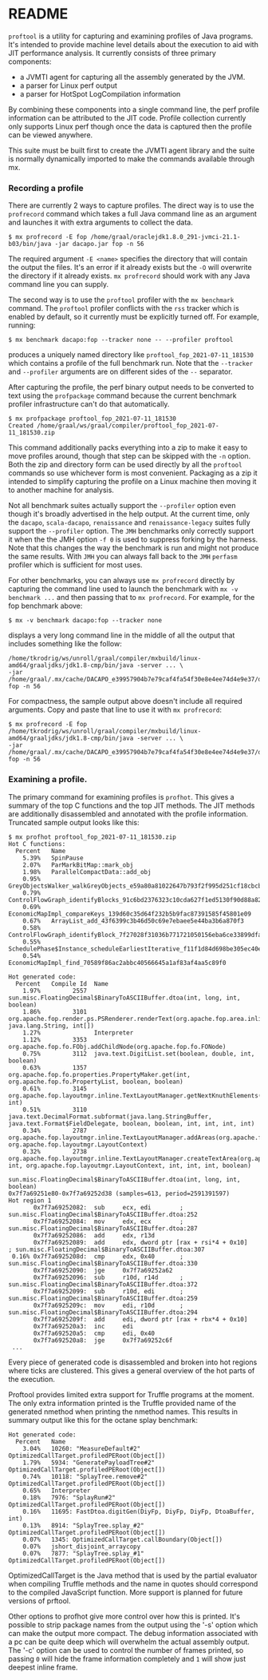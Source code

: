 # README #

`proftool` is a utility for capturing and examining profiles of Java
programs.  It's intended to provide machine level details about the execution to
aid with JIT performance analysis.  It currently consists of three primary components:

* a JVMTI agent for capturing all the assembly generated by the JVM.
* a parser for Linux perf output
* a parser for HotSpot LogCompilation information

By combining these components into a single command line, the perf
profile information can be attributed to the JIT code.  Profile collection currently only supports Linux perf though
once the data is captured then the profile can be viewed anywhere.  

This suite must be built first to create the JVMTI agent library and the suite is normally dynamically
imported to make the commands available through mx.

### Recording a profile

There are currently 2 ways to capture profiles.  The direct way is to use the `profrecord` command
which takes a full Java command line as an argument and launches it with extra arguments
to collect the data.

```
$ mx profrecord -E fop /home/graal/oraclejdk1.8.0_291-jvmci-21.1-b03/bin/java -jar dacapo.jar fop -n 56
```

The required argument `-E <name>` specifies the directory that will contain the output the files.  It's an error if it
already exists but the `-O` will overwrite the directory if it already exists.
`mx profrecord` should work with any Java command line you can supply.

The second way is to use the `proftool` profiler with the `mx benchmark` command.  The `proftool` profiler
conflicts with the `rss` tracker which is enabled by default, so it currently must be explicitly turned off.  For example, running:

```
$ mx benchmark dacapo:fop --tracker none -- --profiler proftool
```

produces a uniquely named directory like `proftool_fop_2021-07-11_181530` which contains a profile of the full
benchmark run.  Note that the `--tracker` and `--profiler` arguments are on different sides of the `--` separator.

After capturing the profile, the perf binary output needs to be converted to text
using the `profpackage` command because the current benchmark profiler infrastructure can't do that automatically.

```
$ mx profpackage proftool_fop_2021-07-11_181530
Created /home/graal/ws/graal/compiler/proftool_fop_2021-07-11_181530.zip
```

This command additionally packs everything into a zip to make it easy to move profiles around,
though that step can be skipped with the `-n` option.  Both the zip and directory form can be used directly
by all the `proftool` commands so use whichever form is most convenient.  Packaging as a zip it intended to
simplify capturing the profile on a Linux machine then moving it to another machine for analysis.

Not all benchmark suites actually support the `--profiler` option even though it's broadly advertised in the
help output.  At the current time, only the `dacapo`, `scala-dacapo`, `renaissance` and `renaissance-legacy`
suites fully support the `--profiler` option.  The `JMH` benchmarks only correctly support it when the
the JMH option `-f 0` is used to suppress forking by the harness.  Note that this changes the way the benchmark
is run and might not produce the same results.  With `JMH` you can always fall back to the `JMH` `perfasm`
profiler which is sufficient for most uses.

For other benchmarks, you can always use `mx profrecord` directly by capturing the command
line used to launch the benchmark with `mx -v benchmark ...` and then passing that to `mx profrecord`.  For example,
for the fop benchmark above:

```
$ mx -v benchmark dacapo:fop --tracker none 
```
displays a very long command line in the middle of all the output that includes something like the follow:

```
/home/tkrodrig/ws/unroll/graal/compiler/mxbuild/linux-amd64/graaljdks/jdk1.8-cmp/bin/java -server ... \
-jar /home/graal/.mx/cache/DACAPO_e39957904b7e79caf4fa54f30e8e4ee74d4e9e37/dacapo.jar fop -n 56
```

For compactness, the sample output above doesn't include all required arguments.
Copy and paste that line to use it with `mx profrecord`:

```
$ mx profrecord -E fop /home/tkrodrig/ws/unroll/graal/compiler/mxbuild/linux-amd64/graaljdks/jdk1.8-cmp/bin/java -server ... \
-jar /home/graal/.mx/cache/DACAPO_e39957904b7e79caf4fa54f30e8e4ee74d4e9e37/dacapo.jar fop -n 56
```

### Examining a profile.

The primary command for examining profiles is `profhot`.  This gives a summary
of the top C functions and the top JIT methods.  The JIT methods are additionally disassembled and
annotated with the profile information.  Truncated sample output looks like this:

```
$ mx profhot proftool_fop_2021-07-11_181530.zip
Hot C functions:
  Percent   Name
    5.39%   SpinPause
    2.07%   ParMarkBitMap::mark_obj
    1.98%   ParallelCompactData::add_obj
    0.95%   GreyObjectsWalker_walkGreyObjects_e59a80a81022647b793f2f995d251cf18cbcbab4
    0.79%   ControlFlowGraph_identifyBlocks_91c6bd2376323c10cda627f1ed5130f90d88a82f
    0.69%   EconomicMapImpl_compareKeys_139d60c35d64f232b5b9fac87391585f45801e09
    0.67%   ArrayList_add_43f6399c3b46d50c69e7ebaee5e44ba3b6a870f3
    0.58%   ControlFlowGraph_identifyBlock_7f27028f31036b771721050156eba6ce33899dfa
    0.55%   SchedulePhase$Instance_scheduleEarliestIterative_f11f1d84d698be305ec40ea50fa995f7185d393f
    0.54%   EconomicMapImpl_find_70589f86ac2abbc40566645a1af83af4aa5c89f0

Hot generated code:
  Percent   Compile Id  Name
    1.97%         2557  sun.misc.FloatingDecimal$BinaryToASCIIBuffer.dtoa(int, long, int, boolean)
    1.86%         3101  org.apache.fop.render.ps.PSRenderer.renderText(org.apache.fop.area.inline.AbstractTextArea, java.lang.String, int[])
    1.27%               Interpreter
    1.12%         3353  org.apache.fop.fo.FObj.addChildNode(org.apache.fop.fo.FONode)
    0.75%         3112  java.text.DigitList.set(boolean, double, int, boolean)
    0.63%         1357  org.apache.fop.fo.properties.PropertyMaker.get(int, org.apache.fop.fo.PropertyList, boolean, boolean)
    0.61%         3145  org.apache.fop.layoutmgr.inline.TextLayoutManager.getNextKnuthElements(org.apache.fop.layoutmgr.LayoutContext, int)
    0.51%         3110  java.text.DecimalFormat.subformat(java.lang.StringBuffer, java.text.Format$FieldDelegate, boolean, boolean, int, int, int, int)
    0.34%         2787  org.apache.fop.layoutmgr.inline.TextLayoutManager.addAreas(org.apache.fop.layoutmgr.PositionIterator, org.apache.fop.layoutmgr.LayoutContext)
    0.32%         2738  org.apache.fop.layoutmgr.inline.TextLayoutManager.createTextArea(org.apache.fop.traits.MinOptMax, int, org.apache.fop.layoutmgr.LayoutContext, int, int, int, boolean)

sun.misc.FloatingDecimal$BinaryToASCIIBuffer.dtoa(int, long, int, boolean)
0x7f7a69251e80-0x7f7a69252d38 (samples=613, period=2591391597)
Hot region 1
       0x7f7a69252082:  sub     ecx, edi        ; sun.misc.FloatingDecimal$BinaryToASCIIBuffer.dtoa:252
       0x7f7a69252084:  mov     edx, ecx        ; sun.misc.FloatingDecimal$BinaryToASCIIBuffer.dtoa:287
       0x7f7a69252086:  add     edx, r13d
       0x7f7a69252089:  add     edx, dword ptr [rax + rsi*4 + 0x10]     ; sun.misc.FloatingDecimal$BinaryToASCIIBuffer.dtoa:307
 0.16% 0x7f7a6925208d:  cmp     edx, 0x40       ; sun.misc.FloatingDecimal$BinaryToASCIIBuffer.dtoa:330
       0x7f7a69252090:  jge     0x7f7a69252a62
       0x7f7a69252096:  sub     r10d, r14d      ; sun.misc.FloatingDecimal$BinaryToASCIIBuffer.dtoa:372
       0x7f7a69252099:  sub     r10d, edi       ; sun.misc.FloatingDecimal$BinaryToASCIIBuffer.dtoa:259
       0x7f7a6925209c:  mov     edi, r10d       ; sun.misc.FloatingDecimal$BinaryToASCIIBuffer.dtoa:294
       0x7f7a6925209f:  add     edi, dword ptr [rax + rbx*4 + 0x10]
       0x7f7a692520a3:  inc     edi
       0x7f7a692520a5:  cmp     edi, 0x40
       0x7f7a692520a8:  jge     0x7f7a69252c6f
 ...
```

Every piece of generated code is disassembled and broken into hot regions where ticks are clustered.  This gives a general
overview of the hot parts of the execution.

Proftool provides limited extra support for Truffle programs at the moment.  The only extra information printed is the Truffle
provided name of the generated nmethod when printing the nmethod names.  This results in summary output like this for
the octane splay benchmark:

```
Hot generated code:
  Percent   Name
    3.04%   10260: "MeasureDefault#2" OptimizedCallTarget.profiledPERoot(Object[])
    1.79%   5934: "GeneratePayloadTree#2" OptimizedCallTarget.profiledPERoot(Object[])
    0.74%   10118: "SplayTree.remove#2" OptimizedCallTarget.profiledPERoot(Object[])
    0.65%   Interpreter
    0.18%   7976: "SplayRun#2" OptimizedCallTarget.profiledPERoot(Object[])
    0.16%   11695: FastDtoa.digitGen(DiyFp, DiyFp, DiyFp, DtoaBuffer, int)
    0.13%   8914: "SplayTree.splay_#2" OptimizedCallTarget.profiledPERoot(Object[])
    0.07%   1345: OptimizedCallTarget.callBoundary(Object[])
    0.07%   jshort_disjoint_arraycopy
    0.07%   7877: "SplayTree.splay_#1" OptimizedCallTarget.profiledPERoot(Object[])
```

OptimizedCallTarget is the Java method that is used by the partial evaluator when compiling Truffle methods and the name
in quotes should correspond to the compiled JavaScript function.  More support is planned for future versions of prftool. 

Other options to profhot give more control over how this is printed.  It's possible to strip package names from the output
using the '-s' option which can make the output more compact.  The debug information associated with a pc can be
quite deep which will overwhelm the actual assembly output.  The '-c' option can be used to control the number of frames printed,
so passing `0` will hide the frame information completely and `1` will show just deepest inline frame.
